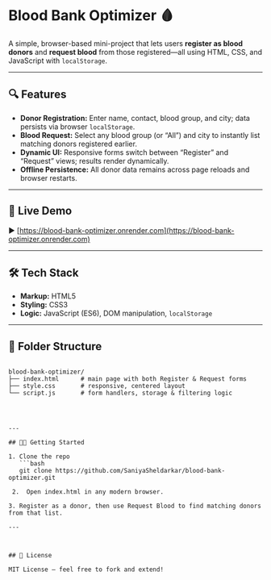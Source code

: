 # Blood Bank Optimizer 🩸

A simple, browser-based mini-project that lets users **register as blood donors** and **request blood** from those registered—all using HTML, CSS, and JavaScript with `localStorage`.

---

## 🔍 Features

- **Donor Registration:** Enter name, contact, blood group, and city; data persists via browser `localStorage`.  
- **Blood Request:** Select any blood group (or “All”) and city to instantly list matching donors registered earlier.  
- **Dynamic UI:** Responsive forms switch between “Register” and “Request” views; results render dynamically.  
- **Offline Persistence:** All donor data remains across page reloads and browser restarts.  

---

## 🚀 Live Demo

▶️ [https://blood-bank-optimizer.onrender.com](https://blood-bank-optimizer.onrender.com)

---

## 🛠️ Tech Stack

- **Markup:** HTML5  
- **Styling:** CSS3  
- **Logic:** JavaScript (ES6), DOM manipulation, `localStorage`  

---

## 📂 Folder Structure

```

blood-bank-optimizer/
├── index.html      # main page with both Register & Request forms
├── style.css       # responsive, centered layout
└── script.js       # form handlers, storage & filtering logic

```
```



---

## 🧑‍💻 Getting Started

1. Clone the repo  
   ```bash
   git clone https://github.com/SaniyaSheldarkar/blood-bank-optimizer.git

 2.  Open index.html in any modern browser.

3. Register as a donor, then use Request Blood to find matching donors from that list.

---



## 📃 License

MIT License — feel free to fork and extend!






